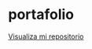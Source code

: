 # portafolio

<a href = "https://alejandrorueda96.github.io/portafolio/">Visualiza mi repositorio</a>
